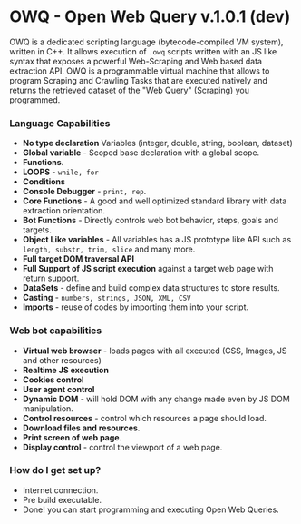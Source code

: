 # OWQ - Open Web Query v.1.0.1 (dev) #

OWQ is a dedicated scripting language (bytecode-compiled VM system), written in C++.
It allows execution of `.owq` scripts written with an JS like syntax that exposes a powerful
Web-Scraping and Web based data extraction API.
OWQ is a programmable virtual machine that allows to program Scraping and Crawling Tasks that 
are executed natively and returns the retrieved dataset of the "Web Query" (Scraping) you programmed.
 
### Language Capabilities ###

* **No type declaration** Variables (integer, double, string, boolean, dataset)  
* **Global variable** - Scoped base declaration with a global scope.
* **Functions**.
* **LOOPS** - `while, for`
* **Conditions**
* **Console Debugger** - `print, rep`.
* **Core Functions** - A good and well optimized standard library with data extraction orientation.
* **Bot Functions** - Directly controls web bot behavior, steps, goals and targets.
* **Object Like variables** - All variables has a JS prototype like API such as `length, substr, trim, slice` and many more.
* **Full target DOM traversal API**
* **Full Support of JS script execution** against a target web page with return support.
* **DataSets** - define and build complex data structures to store results.
* **Casting** - `numbers, strings, JSON, XML, CSV`
* **Imports** - reuse of codes by importing them into your script.

### Web bot capabilities ###
* **Virtual web browser** - loads pages with all executed (CSS, Images, JS and other resources)
* **Realtime JS execution**
* **Cookies control**
* **User agent control**
* **Dynamic DOM** - will hold DOM with any change made even by JS DOM manipulation.
* **Control resources** - control which resources a page should load.
* **Download files and resources**.
* **Print screen of web page**.
* **Display control** - control the viewport of a web page.

### How do I get set up? ###

* Internet connection.
* Pre build executable.
* Done! you can start programming and executing Open Web Queries.
